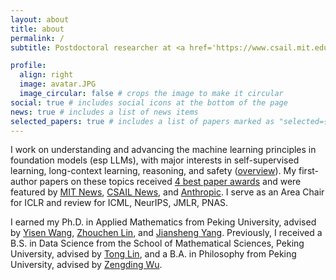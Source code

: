 ```yaml
---
layout: about
title: about
permalink: /
subtitle: Postdoctoral researcher at <a href='https://www.csail.mit.edu/'>MIT CSAIL</a>, advised by <a href="https://people.csail.mit.edu/stefje/">Stefanie Jegelka</a>.

profile:
  align: right
  image: avatar.JPG
  image_circular: false # crops the image to make it circular
social: true # includes social icons at the bottom of the page
news: true # includes a list of news items
selected_papers: true # includes a list of papers marked as "selected={true}"
---
```



I work on understanding and advancing the machine learning principles in foundation models (esp LLMs), with major interests in self-supervised learning, long-context learning, reasoning, and safety ([overview](/research)). My first-author papers on these topics received [4 best paper awards](./awards) and were featured by [MIT News](https://news.mit.edu/2025/unpacking-large-language-model-bias-0617), [CSAIL News](https://www.csail.mit.edu/news/machines-self-adapt-new-tasks-without-re-training), and [Anthropic](https://www.anthropic.com/research/many-shot-jailbreaking). I serve as an Area Chair for ICLR and review for ICML, NeurIPS, JMLR, PNAS.

I earned my Ph.D. in Applied Mathematics from Peking University, advised by [Yisen Wang](https://yisenwang.github.io), [Zhouchen Lin](https://zhouchenlin.github.io/), and [Jiansheng Yang](https://www.math.pku.edu.cn/jsdw/js_20180628175159671361/y_20180628175159671361/69984.htm). Previously, I received a B.S. in Data Science from the School of Mathematical Sciences, Peking University, advised by [Tong Lin](https://www.cis.pku.edu.cn/info/1177/1360.htm), and a B.A. in Philosophy from Peking University, advised by [Zengding Wu](https://phil.pku.edu.cn/szdw/szll/llxjys/274750.htm).


<!-- I earned my Ph.D. in Applied Math from Peking University, advised by [Yisen Wang](https://yisenwang.github.io), [Zhouchen Lin](https://zhouchenlin.github.io/), [Jiansheng Yang](https://www.math.pku.edu.cn/jsdw/js_20180628175159671361/y_20180628175159671361/69984.htm). Prior to that, I got a BS in data science at School of Mathematical Sciences, Peking University, advised by [Tong Lin](https://www.cis.pku.edu.cn/info/1177/1360.htm). I also obtained a double BA degree in philosophy at Peking University, advised by [Zengding Wu](https://phil.pku.edu.cn/szdw/szll/llxjys/274750.htm)). -->

<!-- 
I earned my Ph.D. in Applied Mathematics from Peking University in 2023, where I was advised by Yisen Wang, Zhouchen Lin, and Jiansheng Yang. I also completed my undergraduate studies at the School of Mathematical Sciences at Peking University.

I obtained my PhD in Applied Mathematics from Peking University in 2023, advised by [Yisen Wang](https://yisenwang.github.io), [Zhouchen Lin](https://zhouchenlin.github.io/), [Jiansheng Yang](https://www.math.pku.edu.cn/jsdw/js_20180628175159671361/y_20180628175159671361/69984.htm). I did my undergraduate at School of Mathematical Sciences at Peking University as well.  -->

<!-- Science often arises from alchemy, and I enjoy distilling deep learning alchemy and mystery into scientific understanding. For instance, we established mathematical understanding of [why overthinking harms LLM reasoning](https://arxiv.org/pdf/2502.07266), [why Transformers have position bias](https://www.arxiv.org/pdf/2502.01951), [why DINO features won't collapse](https://arxiv.org/pdf/2303.02387), [why MAE learns good features](https://arxiv.org/pdf/2210.08344), [why adversarial training severely overfits](https://arxiv.org/pdf/2310.19360.pdf), and [why robust models become generative](https://arxiv.org/pdf/2203.13455).  -->

<!-- Don't wanna bother reading papers? Buy me a coffee and I’ll give you a 5-min walkthrough. :) -->

<!-- I occasionally post latest research highlights on [Twitter / X](https://x.com/yifeiwang77/highlights).  -->

<!-- 
My goal is to develop general-purpose models with minimal human efforts, which drives my persistent interests into self-supervised learning of foundation models. My research has contributed to unveiling the key principles underlying these foundation models and designing efficient algorithms to improve their capabilities and safety:
<!-- I work on theoretical principles of foundation models (generative models & representation models) and practical algorithms for improving their capabilities and safety: 
- **Mathematical Principles of Foundation Models**. We established theoretical foundations for a broad spectrum of *Self-Supervised Learning (SSL)* methods that are at the heart of foundation models, from contrastive [[1](http://arxiv.org/pdf/2203.13457), [2](https://openreview.net/pdf?id=VBTJqqWjxMv)], non-contrastive [[3](https://openreview.net/pdf?id=cIbjyd2Vcy)], autoregressive [[4](https://openreview.net/pdf?id=2rPoTgEmjV)], reconstructive [[5](https://arxiv.org/pdf/2210.08344)], to predictive [[6](https://openreview.net/pdf?id=yLpuruMZHE)] approaches. Our recent work further pioneered the first rigorous theory [[7](https://arxiv.org/pdf/2405.18634)] for the *self-correction ability* of LLMs, a key mechanism for LLM reasoning at test time.
- **Improving Model Capabilities**. We leveraged these principles to "debug" and "boost" foundation models. We generalized self-supervised learning to self-adapt to new tasks without retraining [[8](https://arxiv.org/pdf/2405.18193)] ([featured by MIT](https://www.csail.mit.edu/news/machines-self-adapt-new-tasks-without-re-training)), proposed adaptive use of AI-generated data to circumvent data shortage [[9](https://arxiv.org/pdf/2403.12448.pdf)], and significantly enhanced LLMs' long-context understanding through self-identifying key tokens [[10](https://arxiv.org/pdf/2410.23771)].
- **Safe and Trustworthy AI**. We developed principled understandings and algorithms for adversarial robustness [[11](http://arxiv.org/pdf/2203.13455), [12](https://arxiv.org/pdf/2210.07540.pdf), [13](https://arxiv.org/pdf/2310.19360.pdf), [14](https://arxiv.org/pdf/2310.18936.pdf)], interpretability [[15](https://arxiv.org/pdf/2310.18904.pdf), [16](https://arxiv.org/pdf/2403.12459)], and domain generalization [[17](https://arxiv.org/pdf/2210.06807), [18](https://arxiv.org/pdf/2212.09082.pdf), [19](https://arxiv.org/pdf/2310.12793)]. In DynACL [[20](https://arxiv.org/abs/2303.01289)], we built the first self-supervised model that is as robust as the supervised one. We firstly showed that LLMs' core emergent abilities, in-context learning [[21](https://arxiv.org/pdf/2310.06387)] and self-correction [[7](https://arxiv.org/pdf/2405.18634)], can play important roles in safety tasks like jailbreaking, which was [featured and scaled up by Anthropic](https://www.anthropic.com/research/many-shot-jailbreaking).
-->



